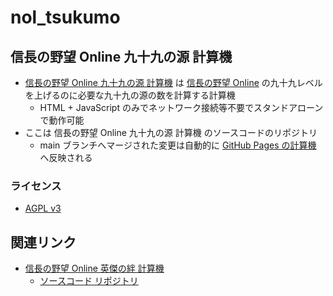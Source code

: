 # nol_tsukumo

## 信長の野望 Online 九十九の源 計算機

- [信長の野望 Online 九十九の源 計算機](https://minorusekine.github.io/nol_tsukumo/) は [信長の野望 Online](https://www.gamecity.ne.jp/nol/) の九十九レベルを上げるのに必要な九十九の源の数を計算する計算機
  - HTML + JavaScript のみでネットワーク接続等不要でスタンドアローンで動作可能
- ここは 信長の野望 Online 九十九の源 計算機 のソースコードのリポジトリ
  - main ブランチへマージされた変更は自動的に [GitHub Pages の計算機](https://minorusekine.github.io/nol_tsukumo/) へ反映される

### ライセンス

- [AGPL v3](LICENSE)

## 関連リンク

- [信長の野望 Online 英傑の絆 計算機](https://minorusekine.github.io/nol_hero_bond/)
   - [ソースコード リポジトリ](https://github.com/MinoruSekine/nol_hero_bond)
